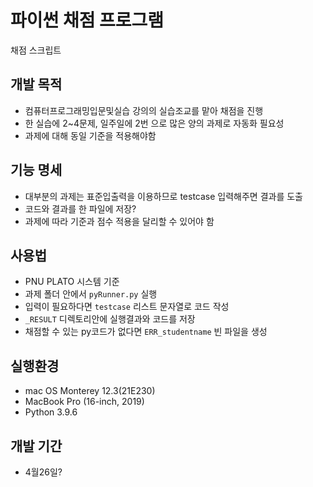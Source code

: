 # 파이썬 채점 프로그램
채점 스크립트

## 개발 목적
- 컴퓨터프로그래밍입문및실습 강의의 실습조교를 맡아 채점을 진행
- 한 실습에 2~4문제, 일주일에 2번 으로 많은 양의 과제로 자동화 필요성
- 과제에 대해 동일 기준을 적용해야함

## 기능 명세
- 대부분의 과제는 표준입출력을 이용하므로 testcase 입력해주면 결과를 도출
- 코드와 결과를 한 파일에 저장?
- 과제에 따라 기준과 점수 적용을 달리할 수 있어야 함

## 사용법
- PNU PLATO 시스템 기준
- 과제 폴더 안에서 `pyRunner.py` 실행
- 입력이 필요하다면 `testcase` 리스트 문자열로 코드 작성
- `_RESULT` 디렉토리안에 실행결과와 코드를 저장
- 채점할 수 있는 py코드가 없다면 `ERR_studentname` 빈 파일을 생성
  
## 실행환경
- mac OS Monterey 12.3(21E230)
- MacBook Pro (16-inch, 2019)
- Python 3.9.6

## 개발 기간
- 4월26일?